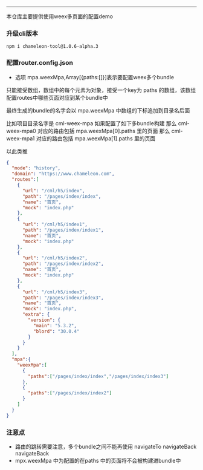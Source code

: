 ---
本仓库主要提供使用weex多页面的配置demo


### 升级cli版本

```
npm i chameleon-tool@1.0.6-alpha.3 
```

### 配置router.config.json

* 选项 mpa.weexMpa,Array[{paths:[]}]表示要配置weex多个bundle

只能接受数组，数组中的每个元素为对象，接受一个key为 paths 的数组，该数组配置routes中哪些页面对应到某个bundle中

最终生成的bundle的名字会以 mpa.weexMpa 中数组的下标追加到目录名后面

比如项目目录名字是 cml-weex-mpa
如果配置了如下多bundle构建
那么 cml-weex-mpa0 对应的路由包括 mpa.weexMpa[0].paths 里的页面
那么 cml-weex-mpa1 对应的路由包括 mpa.weexMpa[1].paths 里的页面

以此类推


```json
{
  "mode": "history",
  "domain": "https://www.chameleon.com",
  "routes":[
    {
      "url": "/cml/h5/index",
      "path": "/pages/index/index",
      "name": "首页",
      "mock": "index.php"
    },
    {
      "url": "/cml/h5/index1",
      "path": "/pages/index/index1",
      "name": "首页",
      "mock": "index.php"
    },
    {
      "url": "/cml/h5/index2",
      "path": "/pages/index/index2",
      "name": "首页",
      "mock": "index.php"
    },
    {
      "url": "/cml/h5/index3",
      "path": "/pages/index/index3",
      "name": "首页",
      "mock": "index.php",
      "extra": {
        "version": {
          "main": "5.3.2",
          "blord": "30.0.4"
        }
      }
    }
  ],
  "mpa":{
    "weexMpa":[
      {
        "paths":["/pages/index/index","/pages/index/index3"]
      },
      {
        "paths":["/pages/index/index2"]
      }
    ]
  }
}

```

### 注意点

* 路由的跳转需要注意，多个bundle之间不能再使用 navigateTo  navigateBack  navigateBack
*  mpx.weexMpa 中为配置的在paths 中的页面将不会被构建进bundle中